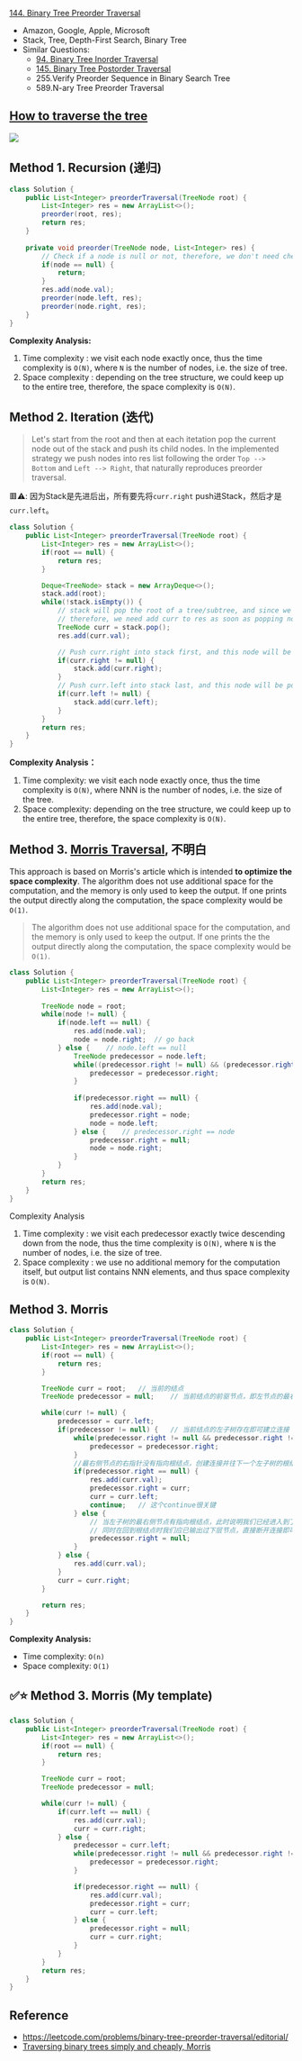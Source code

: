 [144. Binary Tree Preorder Traversal](https://leetcode.com/problems/binary-tree-preorder-traversal/)

* Amazon, Google, Apple, Microsoft
* Stack, Tree, Depth-First Search, Binary Tree
* Similar Questions:
    * [94. Binary Tree Inorder Traversal](https://leetcode.com/problems/binary-tree-inorder-traversal/)
    * [145. Binary Tree Postorder Traversal](https://leetcode.com/problems/binary-tree-postorder-traversal/)
    * 255.Verify Preorder Sequence in Binary Search Tree
    * 589.N-ary Tree Preorder Traversal


## [How to traverse the tree](https://leetcode.com/problems/binary-tree-preorder-traversal/solution/)
![](images/Traverse.Tree_144.Binary.Tree.Preorder.Traversal.png)

## Method 1. Recursion (递归)
```java
class Solution {
    public List<Integer> preorderTraversal(TreeNode root) {
        List<Integer> res = new ArrayList<>();
        preorder(root, res);
        return res;
    }
    
    private void preorder(TreeNode node, List<Integer> res) {
        // Check if a node is null or not, therefore, we don't need check in main function, i.e. `preorderTraversal()`
        if(node == null) {  
            return;
        }
        res.add(node.val);
        preorder(node.left, res);
        preorder(node.right, res);
    }
}
```
**Complexity Analysis:**
1. Time complexity : we visit each node exactly once, thus the time complexity is `O(N)`, where 
   `N` is the number of nodes, i.e. the size of tree.
2. Space complexity : depending on the tree structure, we could keep up to the entire tree, 
   therefore, the space complexity is `O(N)`. 


## Method 2. Iteration (迭代)
> Let's start from the root and then at each itetation pop the current node out of the stack and push its child nodes.
> In the implemented strategy we push nodes into res list following the order `Top --> Bottom` and `Left --> Right`, that naturally reproduces preorder traversal. 

🟥⚠️: 因为Stack是先进后出，所有要先将`curr.right` push进Stack，然后才是`curr.left`。

```java
class Solution {
    public List<Integer> preorderTraversal(TreeNode root) {
        List<Integer> res = new ArrayList<>();
        if(root == null) {
            return res;
        }

        Deque<TreeNode> stack = new ArrayDeque<>();
        stack.add(root);
        while(!stack.isEmpty()) {
            // stack will pop the root of a tree/subtree, and since we want preorder traversal,
            // therefore, we need add curr to res as soon as popping nodes out
            TreeNode curr = stack.pop();
            res.add(curr.val);

            // Push curr.right into stack first, and this node will be popped last
            if(curr.right != null) {
                stack.add(curr.right);
            }
            // Push curr.left into stack last, and this node will be popped first
            if(curr.left != null) {
                stack.add(curr.left);
            }
        }
        return res;
    }
}
```
**Complexity Analysis：**
1. Time complexity: we visit each node exactly once, thus the time complexity is `O(N)`, where NNN is the number of nodes, i.e. the size of the tree.
2. Space complexity: depending on the tree structure, we could keep up to the entire tree, therefore, the space complexity is `O(N)`.


## Method 3. [Morris Traversal](https://www.sciencedirect.com/science/article/abs/pii/0020019079900681), 不明白
This approach is based on Morris's article which is intended **to optimize the space complexity**. The algorithm does not use additional space for the computation, and the memory is only used to keep the output. If one prints the output directly along the computation, the space complexity would be `O(1)`.

> The algorithm does not use additional space for the computation, and the memory is only used to keep the output.
> If one prints the the output directly along the computation, the space complexity would be `O(1)`.

```java
class Solution {
    public List<Integer> preorderTraversal(TreeNode root) {
        List<Integer> res = new ArrayList<>();
        
        TreeNode node = root;
        while(node != null) {
            if(node.left == null) {
                res.add(node.val);
                node = node.right;  // go back
            } else {    // node.left == null
                TreeNode predecessor = node.left;
                while((predecessor.right != null) && (predecessor.right != node)) {
                    predecessor = predecessor.right;
                }
                
                if(predecessor.right == null) {
                    res.add(node.val);
                    predecessor.right = node;
                    node = node.left;
                } else {    // predecessor.right == node
                    predecessor.right = null;
                    node = node.right;
                }
            }
        }
        return res;
    }
}
```
Complexity Analysis
1. Time complexity : we visit each predecessor exactly twice descending down from the node, thus 
   the time complexity is `O(N)`, where `N` is the number of nodes, i.e. the size of tree.
2. Space complexity : we use no additional memory for the computation itself, but output list 
   contains NNN elements, and thus space complexity is `O(N)`. 


## Method 3. Morris
```java
class Solution {
    public List<Integer> preorderTraversal(TreeNode root) {
        List<Integer> res = new ArrayList<>();
        if(root == null) {
            return res;
        }

        TreeNode curr = root;   // 当前的结点
        TreeNode predecessor = null;    // 当前结点的前驱节点，即左节点的最右侧节点

        while(curr != null) {
            predecessor = curr.left;
            if(predecessor != null) {   // 当前结点的左子树存在即可建立连接
                while(predecessor.right != null && predecessor.right != curr) { // 找到当前左子树的最右侧节点，并且不能沿着连接返回上层
                    predecessor = predecessor.right;
                }
                //最右侧节点的右指针没有指向根结点，创建连接并往下一个左子树的根结点进行连接操作
                if(predecessor.right == null) {
                    res.add(curr.val);
                    predecessor.right = curr;
                    curr = curr.left;
                    continue;   // 这个continue很关键
                } else {
                    // 当左子树的最右侧节点有指向根结点，此时说明我们已经进入到了返回上层的阶段，不再是一开始的建立连接阶段，
                    // 同时在回到根结点时我们应已输出过下层节点，直接断开连接即可
                    predecessor.right = null;
                }
            } else {
                res.add(curr.val);
            }
            curr = curr.right;
        }

        return res;
    }
}
```
**Complexity Analysis:**
* Time complexity: `O(n)`
* Space complexity: `O(1)`


## ✅⭐ Method 3. Morris (My template)
```java
class Solution {
    public List<Integer> preorderTraversal(TreeNode root) {
        List<Integer> res = new ArrayList<>();
        if(root == null) {
            return res;
        }

        TreeNode curr = root;
        TreeNode predecessor = null;

        while(curr != null) {
            if(curr.left == null) {
                res.add(curr.val);
                curr = curr.right;
            } else {
                predecessor = curr.left;
                while(predecessor.right != null && predecessor.right != curr) {
                    predecessor = predecessor.right;
                }

                if(predecessor.right == null) {
                    res.add(curr.val);
                    predecessor.right = curr;
                    curr = curr.left;
                } else {
                    predecessor.right = null;
                    curr = curr.right;
                }
            }
        }
        return res;
    }
}
```

## Reference
* https://leetcode.com/problems/binary-tree-preorder-traversal/editorial/
* [Traversing binary trees simply and cheaply, Morris](https://www.sciencedirect.com/science/article/abs/pii/0020019079900681)